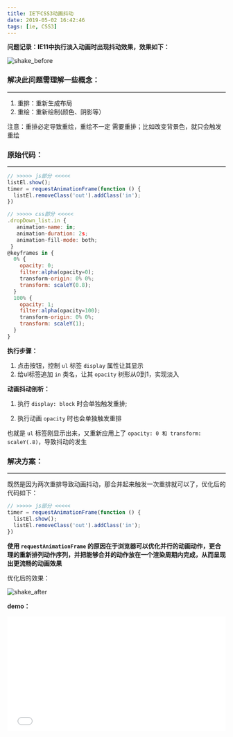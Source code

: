 ```yaml
---
title: IE下CSS3动画抖动
date: 2019-05-02 16:42:46
tags: [ie, CSS3]
---
```


**问题记录：IE11中执行淡入动画时出现抖动效果，效果如下：**

![shake_before](/IE下CSS3动画抖动/img/shake_before.gif)

<!--more-->

### 解决此问题需理解一些概念：
---
1. 重排：重新生成布局
2. 重绘：重新绘制(颜色、阴影等）

<div class="tip">注意：重排必定导致重绘，重绘不一定  需要重排；比如改变背景色，就只会触发重绘</div>



### 原始代码：
---
```javascript
// >>>>> js部分 <<<<<
listEl.show();
timer = requestAnimationFrame(function () {
  listEl.removeClass('out').addClass('in');
})

// >>>>> css部分 <<<<<
.dropDown_list.in {
   animation-name: in;
   animation-duration: 2s;
   animation-fill-mode: both;
 }
@keyframes in {
  0% {
    opacity: 0;
    filter:alpha(opacity=0);
    transform-origin: 0% 0%;
    transform: scaleY(0.8);
  }
  100% {
    opacity: 1;
    filter:alpha(opacity=100);
    transform-origin: 0% 0%;
    transform: scaleY(1);
  }
}
```



**执行步骤：**

1. 点击按钮，控制 `ul` 标签 `display` 属性让其显示
2. 给ul标签追加 `in` 类名，让其 `opacity` 树形从0到1，实现淡入

**动画抖动剖析：**
1. 执行 `display: block` 时会单独触发重排;

2. 执行动画 `opacity` 时也会单独触发重排

  也就是 `ul` 标签刚显示出来，又重新应用上了 `opacity: 0 和 transform: scaleY(.8)`，导致抖动的发生



### 解决方案：
---
既然是因为两次重排导致动画抖动，那合并起来触发一次重排就可以了，优化后的代码如下：
```javascript
// >>>>> js部分 <<<<<
timer = requestAnimationFrame(function () {
  listEl.show();
  listEl.removeClass('out').addClass('in');
})
```



**使用 `requestAnimationFrame` 的原因在于浏览器可以优化并行的动画动作，更合理的重新排列动作序列，并把能够合并的动作放在一个渲染周期内完成，从而呈现出更流畅的动画效果**



优化后的效果：

![shake_after](/IE下CSS3动画抖动/img/shake_after.gif)

**demo：**

<iframe height="265" style="width: 100%;" scrolling="no" title="下拉组件封装" src="//codepen.io/17khba/embed/aEjjxK/?height=265&theme-id=dark&default-tab=js,result" frameborder="no" allowtransparency="true" allowfullscreen="true">
  See the Pen <a href='https://codepen.io/17khba/pen/aEjjxK/'>下拉组件封装</a> by 17khba
  (<a href='https://codepen.io/17khba'>@17khba</a>) on <a href='https://codepen.io'>CodePen</a>.
</iframe>